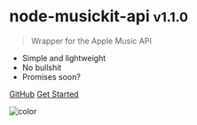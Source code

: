 <!-- ![logo](https://www.apple.com/v/apple-music/o/images/shared/og__dcaiwstv206e_image.png) -->

# node-musickit-api <small>v1.1.0</small>

> Wrapper for the Apple Music API

- Simple and lightweight
- No bullshit
- Promises soon?

[GitHub](https://github.com/exerra/node-musickit-api)
[Get Started](#node-musickit-api)

![color](#F5F4F6)